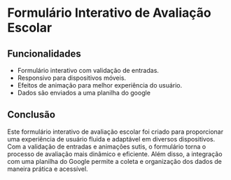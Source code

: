 # Formulário Interativo de Avaliação Escolar

## Funcionalidades

- Formulário interativo com validação de entradas.
- Responsivo para dispositivos móveis.
- Efeitos de animação para melhor experiência do usuário.
- Dados são enviados a uma planilha do google

## Conclusão

Este formulário interativo de avaliação escolar foi criado para proporcionar uma experiência de usuário fluida e adaptável em diversos dispositivos. Com a validação de entradas e animações sutis, o formulário torna o processo de avaliação mais dinâmico e eficiente. Além disso, a integração com uma planilha do Google permite a coleta e organização dos dados de maneira prática e acessível.
